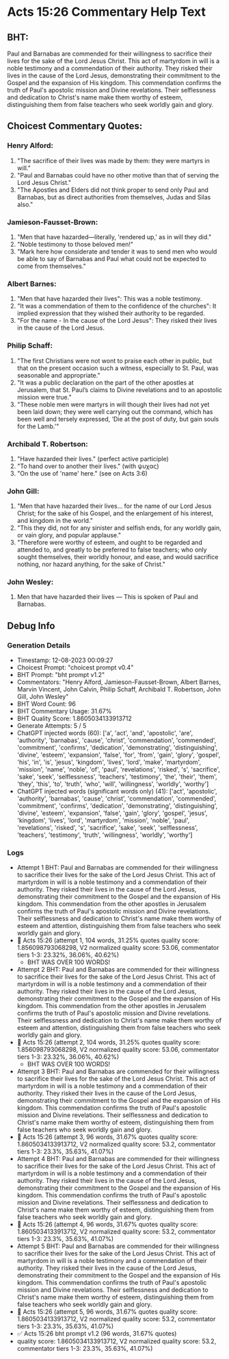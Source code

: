 # Acts 15:26 Commentary Help Text

## BHT:
Paul and Barnabas are commended for their willingness to sacrifice their lives for the sake of the Lord Jesus Christ. This act of martyrdom in will is a noble testimony and a commendation of their authority. They risked their lives in the cause of the Lord Jesus, demonstrating their commitment to the Gospel and the expansion of His kingdom. This commendation confirms the truth of Paul's apostolic mission and Divine revelations. Their selflessness and dedication to Christ's name make them worthy of esteem, distinguishing them from false teachers who seek worldly gain and glory.

## Choicest Commentary Quotes:
### Henry Alford:
1. "The sacrifice of their lives was made by them: they were martyrs in will." 
2. "Paul and Barnabas could have no other motive than that of serving the Lord Jesus Christ."
3. "The Apostles and Elders did not think proper to send only Paul and Barnabas, but as direct authorities from themselves, Judas and Silas also."

### Jamieson-Fausset-Brown:
1. "Men that have hazarded—literally, 'rendered up,' as in will they did."
2. "Noble testimony to those beloved men!"
3. "Mark here how considerate and tender it was to send men who would be able to say of Barnabas and Paul what could not be expected to come from themselves."

### Albert Barnes:
1. "Men that have hazarded their lives": This was a noble testimony.
2. "It was a commendation of them to the confidence of the churches": It implied expression that they wished their authority to be regarded.
3. "For the name - In the cause of the Lord Jesus": They risked their lives in the cause of the Lord Jesus.

### Philip Schaff:
1. "The first Christians were not wont to praise each other in public, but that on the present occasion such a witness, especially to St. Paul, was seasonable and appropriate."
2. "It was a public declaration on the part of the other apostles at Jerusalem, that St. Paul’s claims to Divine revelations and to an apostolic mission were true."
3. "These noble men were martyrs in will though their lives had not yet been laid down; they were well carrying out the command, which has been well and tersely expressed, ‘Die at the post of duty, but gain souls for the Lamb.'"

### Archibald T. Robertson:
1. "Have hazarded their lives." (perfect active participle)
2. "To hand over to another their lives." (with ψυχας)
3. "On the use of 'name' here." (see on Acts 3:6)

### John Gill:
1. "Men that have hazarded their lives... for the name of our Lord Jesus Christ; for the sake of his Gospel, and the enlargement of his interest, and kingdom in the world." 
2. "This they did, not for any sinister and selfish ends, for any worldly gain, or vain glory, and popular applause."
3. "Therefore were worthy of esteem, and ought to be regarded and attended to, and greatly to be preferred to false teachers; who only sought themselves, their worldly honour, and ease, and would sacrifice nothing, nor hazard anything, for the sake of Christ."

### John Wesley:
1. Men that have hazarded their lives — This is spoken of Paul and Barnabas.



## Debug Info
### Generation Details
- Timestamp: 12-08-2023 00:09:27
- Choicest Prompt: "choicest prompt v0.4"
- BHT Prompt: "bht prompt v1.2"
- Commentators: "Henry Alford, Jamieson-Fausset-Brown, Albert Barnes, Marvin Vincent, John Calvin, Philip Schaff, Archibald T. Robertson, John Gill, John Wesley"
- BHT Word Count: 96
- BHT Commentary Usage: 31.67%
- BHT Quality Score: 1.8605034133913712
- Generate Attempts: 5 / 5
- ChatGPT injected words (60):
	['a', 'act', 'and', 'apostolic', 'are', 'authority', 'barnabas', 'cause', 'christ', 'commendation', 'commended', 'commitment', 'confirms', 'dedication', 'demonstrating', 'distinguishing', 'divine', 'esteem', 'expansion', 'false', 'for', 'from', 'gain', 'glory', 'gospel', 'his', 'in', 'is', 'jesus', 'kingdom', 'lives', 'lord', 'make', 'martyrdom', 'mission', 'name', 'noble', 'of', 'paul', 'revelations', 'risked', 's', 'sacrifice', 'sake', 'seek', 'selflessness', 'teachers', 'testimony', 'the', 'their', 'them', 'they', 'this', 'to', 'truth', 'who', 'will', 'willingness', 'worldly', 'worthy']
- ChatGPT injected words (significant words only) (41):
	['act', 'apostolic', 'authority', 'barnabas', 'cause', 'christ', 'commendation', 'commended', 'commitment', 'confirms', 'dedication', 'demonstrating', 'distinguishing', 'divine', 'esteem', 'expansion', 'false', 'gain', 'glory', 'gospel', 'jesus', 'kingdom', 'lives', 'lord', 'martyrdom', 'mission', 'noble', 'paul', 'revelations', 'risked', 's', 'sacrifice', 'sake', 'seek', 'selflessness', 'teachers', 'testimony', 'truth', 'willingness', 'worldly', 'worthy']

### Logs
- Attempt 1 BHT: Paul and Barnabas are commended for their willingness to sacrifice their lives for the sake of the Lord Jesus Christ. This act of martyrdom in will is a noble testimony and a commendation of their authority. They risked their lives in the cause of the Lord Jesus, demonstrating their commitment to the Gospel and the expansion of His kingdom. This commendation from the other apostles in Jerusalem confirms the truth of Paul's apostolic mission and Divine revelations. Their selflessness and dedication to Christ's name make them worthy of esteem and attention, distinguishing them from false teachers who seek worldly gain and glory.
- 🔄 Acts 15:26 (attempt 1, 104 words, 31.25% quotes quality score: 1.856098793068298, V2 normalized quality score: 53.06, commentator tiers 1-3: 23.32%, 36.06%, 40.62%) 
	- BHT WAS OVER 100 WORDS!
- Attempt 2 BHT: Paul and Barnabas are commended for their willingness to sacrifice their lives for the sake of the Lord Jesus Christ. This act of martyrdom in will is a noble testimony and a commendation of their authority. They risked their lives in the cause of the Lord Jesus, demonstrating their commitment to the Gospel and the expansion of His kingdom. This commendation from the other apostles in Jerusalem confirms the truth of Paul's apostolic mission and Divine revelations. Their selflessness and dedication to Christ's name make them worthy of esteem and attention, distinguishing them from false teachers who seek worldly gain and glory.
- 🔄 Acts 15:26 (attempt 2, 104 words, 31.25% quotes quality score: 1.856098793068298, V2 normalized quality score: 53.06, commentator tiers 1-3: 23.32%, 36.06%, 40.62%) 
	- BHT WAS OVER 100 WORDS!
- Attempt 3 BHT: Paul and Barnabas are commended for their willingness to sacrifice their lives for the sake of the Lord Jesus Christ. This act of martyrdom in will is a noble testimony and a commendation of their authority. They risked their lives in the cause of the Lord Jesus, demonstrating their commitment to the Gospel and the expansion of His kingdom. This commendation confirms the truth of Paul's apostolic mission and Divine revelations. Their selflessness and dedication to Christ's name make them worthy of esteem, distinguishing them from false teachers who seek worldly gain and glory.
- 🔄 Acts 15:26 (attempt 3, 96 words, 31.67% quotes quality score: 1.8605034133913712, V2 normalized quality score: 53.2, commentator tiers 1-3: 23.3%, 35.63%, 41.07%)
- Attempt 4 BHT: Paul and Barnabas are commended for their willingness to sacrifice their lives for the sake of the Lord Jesus Christ. This act of martyrdom in will is a noble testimony and a commendation of their authority. They risked their lives in the cause of the Lord Jesus, demonstrating their commitment to the Gospel and the expansion of His kingdom. This commendation confirms the truth of Paul's apostolic mission and Divine revelations. Their selflessness and dedication to Christ's name make them worthy of esteem, distinguishing them from false teachers who seek worldly gain and glory.
- 🔄 Acts 15:26 (attempt 4, 96 words, 31.67% quotes quality score: 1.8605034133913712, V2 normalized quality score: 53.2, commentator tiers 1-3: 23.3%, 35.63%, 41.07%)
- Attempt 5 BHT: Paul and Barnabas are commended for their willingness to sacrifice their lives for the sake of the Lord Jesus Christ. This act of martyrdom in will is a noble testimony and a commendation of their authority. They risked their lives in the cause of the Lord Jesus, demonstrating their commitment to the Gospel and the expansion of His kingdom. This commendation confirms the truth of Paul's apostolic mission and Divine revelations. Their selflessness and dedication to Christ's name make them worthy of esteem, distinguishing them from false teachers who seek worldly gain and glory.
- 🔄 Acts 15:26 (attempt 5, 96 words, 31.67% quotes quality score: 1.8605034133913712, V2 normalized quality score: 53.2, commentator tiers 1-3: 23.3%, 35.63%, 41.07%)
- ✅ Acts 15:26 bht prompt v1.2 (96 words, 31.67% quotes)
- quality score: 1.8605034133913712, V2 normalized quality score: 53.2, commentator tiers 1-3: 23.3%, 35.63%, 41.07%)